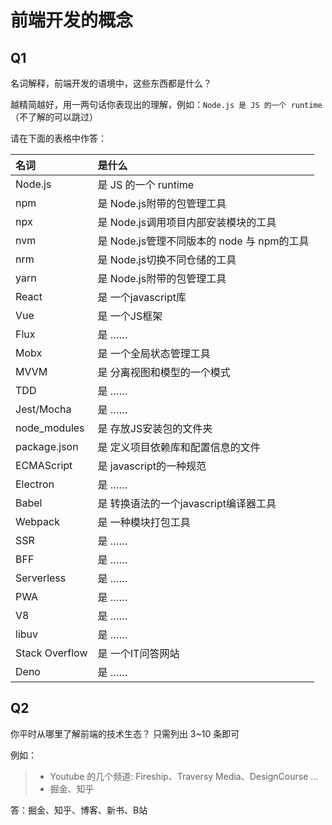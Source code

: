 # 前端开发的概念

## Q1

名词解释，前端开发的语境中，这些东西都是什么？

越精简越好，用一两句话你表现出的理解，例如：`Node.js 是 JS 的一个 runtime`  
（不了解的可以跳过）

请在下面的表格中作答：

| 名词           | 是什么               |
| :------------- | :------------------- |
| Node.js        | 是 JS 的一个 runtime |
| npm            | 是 Node.js附带的包管理工具|
| npx            | 是 Node.js调用项目内部安装模块的工具|
| nvm            | 是 Node.js管理不同版本的 node 与 npm的工具|
| nrm            | 是 Node.js切换不同仓储的工具|
| yarn           | 是 Node.js附带的包管理工具|
| React          | 是 一个javascript库|
| Vue            | 是 一个JS框架|
| Flux           | 是 ……                |
| Mobx           | 是 一个全局状态管理工具|
| MVVM           | 是 分离视图和模型的一个模式|
| TDD            | 是 ……                |
| Jest/Mocha     | 是 ……                |
| node_modules   | 是 存放JS安装包的文件夹|
| package.json   | 是 定义项目依赖库和配置信息的文件|
| ECMAScript     | 是 javascript的一种规范|
| Electron       | 是 ……                |
| Babel          | 是 转换语法的一个javascript编译器工具 |
| Webpack        | 是 一种模块打包工具|
| SSR            | 是 ……                |
| BFF            | 是 ……                |
| Serverless     | 是 ……                |
| PWA            | 是 ……                |
| V8             | 是 ……                |
| libuv          | 是 ……                |
| Stack Overflow | 是 一个IT问答网站|
| Deno           | 是 ……                |

## Q2

你平时从哪里了解前端的技术生态？
只需列出 3~10 条即可

例如：

> - Youtube 的几个频道: Fireship、Traversy Media、DesignCourse …
> - 掘金、知乎

答：掘金、知乎、博客、新书、B站
